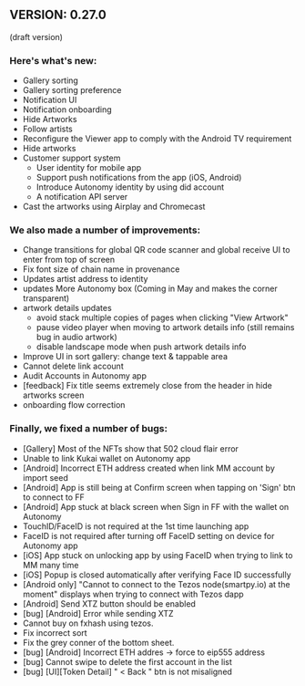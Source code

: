 ## VERSION: 0.27.0

(draft version)

### Here's what's new:
- Gallery sorting
- Gallery sorting preference
- Notification UI
- Notification onboarding
- Hide Artworks
- Follow artists
- Reconfigure the Viewer app to comply with the Android TV requirement
- Hide artworks
- Customer support system
  - User identity for mobile app
  - Support push notifications from the app (iOS, Android)
  - Introduce Autonomy identity by using did account
  - A notification API server
- Cast the artworks using Airplay and Chromecast


### We also made a number of improvements:
- Change transitions for global QR code scanner and global receive UI to enter from top of screen
- Fix font size of chain name in provenance
- Updates artist address to identity
- updates More Autonomy box (Coming in May and makes the corner transparent)
- artwork details updates
  - avoid stack multiple copies of pages when clicking "View Artwork"
  - pause video player when moving to artwork details info (still remains bug in audio artwork)
  -  disable landscape mode when push artwork details info  
- Improve UI in sort gallery: change text & tappable area
- Cannot delete link account
- Audit Accounts in Autonomy app
- [feedback] Fix title seems extremely close from the header in hide artworks screen
- onboarding flow correction


### Finally, we fixed a number of bugs:
- [Gallery] Most of the NFTs show that 502 cloud flair error
- Unable to link Kukai wallet on Autonomy app
- [Android] Incorrect ETH address created when link MM account by import seed
- [Android] App is still being at Confirm screen when tapping on 'Sign' btn to connect to FF
- [Android] App stuck at black screen when Sign in FF with the wallet on Autonomy
- TouchID/FaceID is not required at the 1st time launching app
- FaceID is not required after turning off FaceID setting on device for Autonomy app
- [iOS] App stuck on unlocking app by using FaceID when trying to link to MM many time
- [iOS] Popup is closed automatically after verifying Face ID successfully
- [Android only] "Cannot to connect to the Tezos node(smartpy.io) at the moment" displays when trying to connect with Tezos dapp
- [Android] Send XTZ button should be enabled
- [bug] [Android] Error while sending XTZ
- Cannot buy on fxhash using tezos.
- Fix incorrect sort
- Fix the grey conner of the bottom sheet.
- [bug] [Android] Incorrect ETH addres -> force to eip555 address
- [bug] Cannot swipe to delete the first account in the list
- [bug] [UI][Token Detail] " < Back " btn is not misaligned

